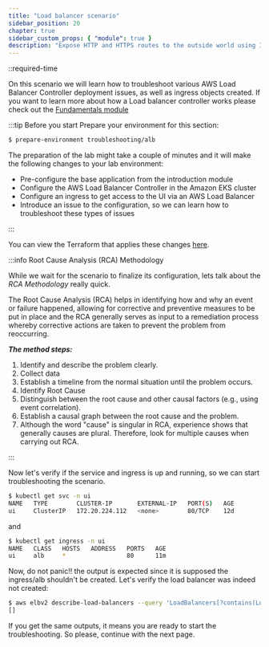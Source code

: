 ```yaml
---
title: "Load balancer scenario"
sidebar_position: 20
chapter: true
sidebar_custom_props: { "module": true }
description: "Expose HTTP and HTTPS routes to the outside world using Ingress API on Amazon Elastic Kubernetes Service And introduces an issue to the configuration"
---
```


::required-time

On this scenario we will learn how to troubleshoot various AWS Load Balancer Controller deployment issues, as well as ingress objects created. If you want to learn more about how a Load balancer controller works please check out the [Fundamentals module](/docs/fundamentals/)

:::tip Before you start
Prepare your environment for this section:

```bash timeout=600 wait=300
$ prepare-environment troubleshooting/alb
```

The preparation of the lab might take a couple of minutes and it will make the following changes to your lab environment:

- Pre-configure the base application from the introduction module
- Configure the AWS Load Balancer Controller in the Amazon EKS cluster
- Configure an ingress to get access to the UI via an AWS Load Balancer
- Introduce an issue to the configuration, so we can learn how to troubleshoot these types of issues

:::

You can view the Terraform that applies these changes [here](https://github.com/VAR::MANIFESTS_OWNER/VAR::MANIFESTS_REPOSITORY/tree/VAR::MANIFESTS_REF/manifests/modules/troubleshooting/alb/.workshop/terraform).

:::info Root Cause Analysis (RCA) Methodology

While we wait for the scenario to finalize its configuration, lets talk about the _RCA Methodology_ really quick.

The Root Cause Analysis (RCA) helps in identifying how and why an event or failure happened, allowing for corrective and preventive measures to be put in place and the RCA generally serves as input to a remediation process whereby corrective actions are taken to prevent the problem from reoccurring.

**_The method steps:_**

1. Identify and describe the problem clearly.
2. Collect data
3. Establish a timeline from the normal situation until the problem occurs.
4. Identify Root Cause
5. Distinguish between the root cause and other causal factors (e.g., using event correlation).
6. Establish a causal graph between the root cause and the problem.
7. Although the word "cause" is singular in RCA, experience shows that generally causes are plural. Therefore, look for multiple causes when carrying out RCA.

:::

Now let's verify if the service and ingress is up and running, so we can start troubleshooting the scenario.

```bash
$ kubectl get svc -n ui
NAME   TYPE        CLUSTER-IP       EXTERNAL-IP   PORT(S)   AGE
ui     ClusterIP   172.20.224.112   <none>        80/TCP    12d
```

and

```bash
$ kubectl get ingress -n ui
NAME   CLASS   HOSTS   ADDRESS   PORTS   AGE
ui     alb     *                 80      11m

```

Now, do not panic!! the output is expected since it is supposed the ingress/alb shouldn't be created. Let's verify the load balancer was indeed not created:

```bash
$ aws elbv2 describe-load-balancers --query 'LoadBalancers[?contains(LoadBalancerName, `k8s-ui-ui`) == `true`]'
[]
```

If you get the same outputs, it means you are ready to start the troubleshooting. So please, continue with the next page.
